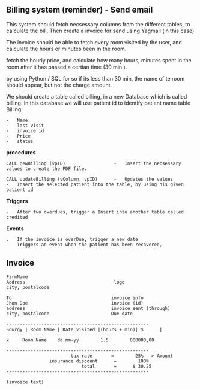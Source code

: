 ## Billing system (reminder) - Send email

This system should fetch necsessary columns from the different tables, to calculate the bill, Then create a invoice for send using Yagmail (in this case)


The invoice should be able to fetch every room visited by the user, and calculate the hours or minutes been in the room.

fetch the hourly price, and calculate how many hours, minutes spent in the room after it has passed a certian time (30 min ).

by using Python / SQL for so if its less than 30 min, the name of te room should appear, but not the charge amount.

We should create a table called billing, in a new Database which is called billing.
In this database we will use patient id to identify patient name
table Billing

    -   Name
    -   last visit
    -   invoice id
    -   Price
    -   status

**procedures**

    CALL newBilling (vpID)                  -   Insert the necsessary values to create the PDF file.

    CALL updateBilling (vColumn, vpID)      -   Updates the values
    -   Insert the selected patient into the table, by using his given patient id

**Triggers**

    -   After two overdues, trigger a Insert into another table called credited

**Events**

    .   If the invoice is overDue, trigger a new date
    -   Triggers an event when the patient has been recovered,

## Invoice

    FirmName
    Address                                 logo
    city, postalcode

    To                                     invoice info
    Jhon Doe                               invoice (id)
    address                                invoice sent (through)
    city, postalcode                       Due date

    -----------------------------------------------------
    Sourgy | Room Name | Date visited |(hours + min)| $      |
    -----------------------------------------------------
    x     Room Name    dd.mm-yy        1.5        000000,00

    -----------------------------------------------------
                            tax rate       =        25%  -> Amount
                    insurance discount      =        100%
                                total       =      $ 30.25
    -----------------------------------------------------

    (invoice text)